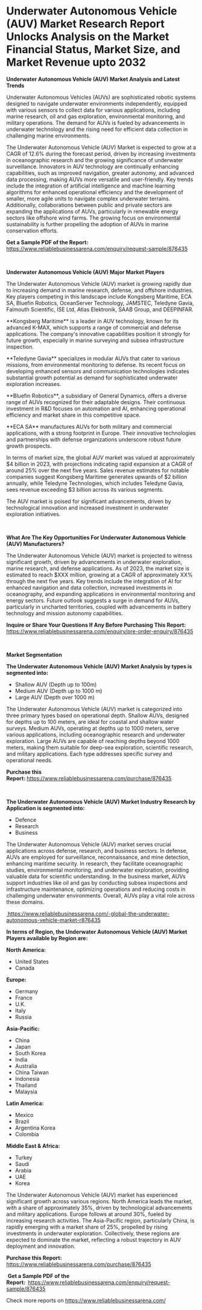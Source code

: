 <p><h1>Underwater Autonomous Vehicle (AUV) Market Research Report Unlocks Analysis on the Market Financial Status, Market Size, and Market Revenue upto 2032</h1></p><p><strong>Underwater Autonomous Vehicle (AUV) Market Analysis and Latest Trends</strong></p>
<p><p>Underwater Autonomous Vehicles (AUVs) are sophisticated robotic systems designed to navigate underwater environments independently, equipped with various sensors to collect data for various applications, including marine research, oil and gas exploration, environmental monitoring, and military operations. The demand for AUVs is fueled by advancements in underwater technology and the rising need for efficient data collection in challenging marine environments.</p><p>The Underwater Autonomous Vehicle (AUV) Market is expected to grow at a CAGR of 12.6% during the forecast period, driven by increasing investments in oceanographic research and the growing significance of underwater surveillance. Innovators in AUV technology are continually enhancing capabilities, such as improved navigation, greater autonomy, and advanced data processing, making AUVs more versatile and user-friendly. Key trends include the integration of artificial intelligence and machine learning algorithms for enhanced operational efficiency and the development of smaller, more agile units to navigate complex underwater terrains. Additionally, collaborations between public and private sectors are expanding the applications of AUVs, particularly in renewable energy sectors like offshore wind farms. The growing focus on environmental sustainability is further propelling the adoption of AUVs in marine conservation efforts.</p></p>
<p><strong>Get a Sample PDF of the Report:&nbsp;</strong> <a href="https://www.reliablebusinessarena.com/enquiry/request-sample/876435?utm_campaign=3091&utm_medium=2&utm_source=Github&utm_content=ia&utm_term=21032025&utm_id=underwater-autonomous-vehicle-auv">https://www.reliablebusinessarena.com/enquiry/request-sample/876435</a></p>
<p>&nbsp;</p>
<p><strong>Underwater Autonomous Vehicle (AUV) Major Market Players</strong></p>
<p><p>The Underwater Autonomous Vehicle (AUV) market is growing rapidly due to increasing demand in marine research, defense, and offshore industries. Key players competing in this landscape include Kongsberg Maritime, ECA SA, Bluefin Robotics, OceanServer Technology, JAMSTEC, Teledyne Gavia, Falmouth Scientific, ISE Ltd, Atlas Elektronik, SAAB Group, and DEEPINFAR.</p><p>**Kongsberg Maritime** is a leader in AUV technology, known for its advanced K-MAX, which supports a range of commercial and defense applications. The company's innovative capabilities position it strongly for future growth, especially in marine surveying and subsea infrastructure inspection.</p><p>**Teledyne Gavia** specializes in modular AUVs that cater to various missions, from environmental monitoring to defense. Its recent focus on developing enhanced sensors and communication technologies indicates substantial growth potential as demand for sophisticated underwater exploration increases.</p><p>**Bluefin Robotics**, a subsidiary of General Dynamics, offers a diverse range of AUVs recognized for their adaptable designs. Their continuous investment in R&D focuses on automation and AI, enhancing operational efficiency and market share in this competitive space.</p><p>**ECA SA** manufactures AUVs for both military and commercial applications, with a strong footprint in Europe. Their innovative technologies and partnerships with defense organizations underscore robust future growth prospects.</p><p>In terms of market size, the global AUV market was valued at approximately $4 billion in 2023, with projections indicating rapid expansion at a CAGR of around 25% over the next five years. Sales revenue estimates for notable companies suggest Kongsberg Maritime generates upwards of $2 billion annually, while Teledyne Technologies, which includes Teledyne Gavia, sees revenue exceeding $3 billion across its various segments.</p><p>The AUV market is poised for significant advancements, driven by technological innovation and increased investment in underwater exploration initiatives.</p></p>
<p>&nbsp;</p>
<p><strong>What Are The Key Opportunities For Underwater Autonomous Vehicle (AUV) Manufacturers?</strong></p>
<p><p>The Underwater Autonomous Vehicle (AUV) market is projected to witness significant growth, driven by advancements in underwater exploration, marine research, and defense applications. As of 2023, the market size is estimated to reach $XXX million, growing at a CAGR of approximately XX% through the next five years. Key trends include the integration of AI for enhanced navigation and data collection, increased investments in oceanography, and expanding applications in environmental monitoring and energy sectors. Future outlook suggests a surge in demand for AUVs, particularly in uncharted territories, coupled with advancements in battery technology and mission autonomy capabilities.</p></p>
<p><strong>Inquire or Share Your Questions If Any Before Purchasing This Report:</strong> <a href="https://www.reliablebusinessarena.com/enquiry/pre-order-enquiry/876435?utm_campaign=3091&utm_medium=2&utm_source=Github&utm_content=ia&utm_term=21032025&utm_id=underwater-autonomous-vehicle-auv">https://www.reliablebusinessarena.com/enquiry/pre-order-enquiry/876435</a></p>
<p>&nbsp;</p>
<p><strong>Market Segmentation</strong></p>
<p><strong>The Underwater Autonomous Vehicle (AUV) Market Analysis by types is segmented into:</strong></p>
<p><ul><li>Shallow AUV (Depth up to 100m)</li><li>Medium AUV (Depth up to 1000 m)</li><li>Large AUV (Depth over 1000 m)</li></ul></p>
<p><p>The Underwater Autonomous Vehicle (AUV) market is categorized into three primary types based on operational depth. Shallow AUVs, designed for depths up to 100 meters, are ideal for coastal and shallow water surveys. Medium AUVs, operating at depths up to 1000 meters, serve various applications, including oceanographic research and underwater exploration. Large AUVs are capable of reaching depths beyond 1000 meters, making them suitable for deep-sea exploration, scientific research, and military applications. Each type addresses specific survey and operational needs.</p></p>
<p><strong>Purchase this Report:&nbsp;</strong><a href="https://www.reliablebusinessarena.com/purchase/876435?utm_campaign=3091&utm_medium=2&utm_source=Github&utm_content=ia&utm_term=21032025&utm_id=underwater-autonomous-vehicle-auv">https://www.reliablebusinessarena.com/purchase/876435</a></p>
<p>&nbsp;</p>
<p><strong>The Underwater Autonomous Vehicle (AUV) Market Industry Research by Application is segmented into:</strong></p>
<p><ul><li>Defence</li><li>Research</li><li>Business</li></ul></p>
<p><p>The Underwater Autonomous Vehicle (AUV) market serves crucial applications across defense, research, and business sectors. In defense, AUVs are employed for surveillance, reconnaissance, and mine detection, enhancing maritime security. In research, they facilitate oceanographic studies, environmental monitoring, and underwater exploration, providing valuable data for scientific understanding. In the business market, AUVs support industries like oil and gas by conducting subsea inspections and infrastructure maintenance, optimizing operations and reducing costs in challenging underwater environments. Overall, AUVs play a vital role across these domains.</p></p>
<p><a href="https://www.reliablebusinessarena.com/-global-the-underwater-autonomous-vehicle-market-r876435?utm_campaign=3091&utm_medium=2&utm_source=Github&utm_content=ia&utm_term=21032025&utm_id=underwater-autonomous-vehicle-auv">&nbsp;https://www.reliablebusinessarena.com/-global-the-underwater-autonomous-vehicle-market-r876435</a></p>
<p><strong>In terms of Region, the Underwater Autonomous Vehicle (AUV) Market Players available by Region are:</strong></p>
<p>
    <p> <strong> North America: </strong>
        <ul>
            <li>United States</li>
            <li>Canada</li>
        </ul>
        </p> 
    <p> <strong> Europe: </strong>
        <ul>
            <li>Germany</li>
            <li>France</li>
            <li>U.K.</li>
            <li>Italy</li>
            <li>Russia</li>
        </ul>
        </p> 
    <p> <strong> Asia-Pacific: </strong>
        <ul>
            <li>China</li>
            <li>Japan</li>
            <li>South Korea</li>
            <li>India</li>
            <li>Australia</li>
            <li>China Taiwan</li>
            <li>Indonesia</li>
            <li>Thailand</li>
            <li>Malaysia</li>
        </ul>
        </p> 
    <p> <strong> Latin America: </strong>
        <ul>
            <li>Mexico</li>
            <li>Brazil</li>
            <li>Argentina Korea</li>
            <li>Colombia</li>
        </ul>
        </p> 
    <p> <strong> Middle East & Africa: </strong>
        <ul>
            <li>Turkey</li>
            <li>Saudi</li>
            <li>Arabia</li>
            <li>UAE</li>
            <li>Korea</li>
        </ul>
    </p>
    </p>
<p><p>The Underwater Autonomous Vehicle (AUV) market has experienced significant growth across various regions. North America leads the market, with a share of approximately 35%, driven by technological advancements and military applications. Europe follows at around 30%, fueled by increasing research activities. The Asia-Pacific region, particularly China, is rapidly emerging with a market share of 25%, propelled by rising investments in underwater exploration. Collectively, these regions are expected to dominate the market, reflecting a robust trajectory in AUV deployment and innovation.</p></p>
<p><strong>Purchase this Report: </strong><a href="https://www.reliablebusinessarena.com/purchase/876435?utm_campaign=3091&utm_medium=2&utm_source=Github&utm_content=ia&utm_term=21032025&utm_id=underwater-autonomous-vehicle-auv">https://www.reliablebusinessarena.com/purchase/876435</a></p>
<p>&nbsp;<strong>Get a Sample PDF of the Report:&nbsp;&nbsp;</strong><a href="https://www.reliablebusinessarena.com/enquiry/request-sample/876435?utm_campaign=3091&utm_medium=2&utm_source=Github&utm_content=ia&utm_term=21032025&utm_id=underwater-autonomous-vehicle-auv">https://www.reliablebusinessarena.com/enquiry/request-sample/876435</a></p>
<p><strong></strong></p>
<p>Check more reports on <a href="https://www.reliablebusinessarena.com/?utm_campaign=3091&utm_medium=2&utm_source=Github&utm_content=ia&utm_term=21032025&utm_id=underwater-autonomous-vehicle-auv">https://www.reliablebusinessarena.com/</a></p>